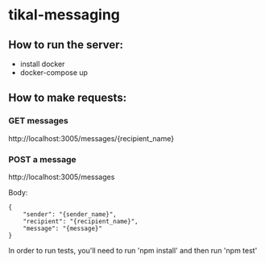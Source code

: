 # tikal-messaging

## How to run the server:
- install docker
- docker-compose up

## How to make requests:
### GET messages 
http://localhost:3005/messages/{recipient_name}

### POST a message
http://localhost:3005/messages

Body:
```code
{
    "sender": "{sender_name}",
    "recipient": "{recipient_name}",
    "message": "{message}"
}
```

In order to run tests, you'll need to run 'npm install' and then run 'npm test'
